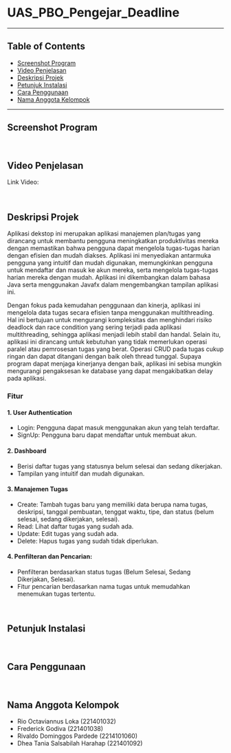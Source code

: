 # UAS_PBO_Pengejar_Deadline

---

## Table of Contents

- [Screenshot Program](#screenshot-program)
- [Video Penjelasan](#video-penjelasan)
- [Deskripsi Projek](#deskripsi-projek)
- [Petunjuk Instalasi](#petunjuk-instalasi)
- [Cara Penggunaan](#cara-penggunaan)
- [Nama Anggota Kelompok](#nama-anggota-kelompok)

---

## Screenshot Program

<br>

## Video Penjelasan

Link Video:

<br>

## Deskripsi Projek
Aplikasi dekstop ini merupakan aplikasi manajemen plan/tugas yang dirancang untuk membantu pengguna meningkatkan produktivitas mereka dengan memastikan bahwa pengguna dapat mengelola tugas-tugas harian dengan efisien dan mudah diakses. Aplikasi ini menyediakan antarmuka pengguna yang intuitif dan mudah digunakan, memungkinkan pengguna untuk mendaftar dan masuk ke akun mereka, serta mengelola tugas-tugas harian mereka dengan mudah. Aplikasi ini dikembangkan dalam bahasa Java serta menggunakan Javafx dalam mengembangkan tampilan aplikasi ini.

Dengan fokus pada kemudahan penggunaan dan kinerja, aplikasi ini mengelola data tugas secara efisien tanpa menggunakan multithreading. Hal ini bertujuan untuk mengurangi kompleksitas dan menghindari risiko deadlock dan race condition yang sering terjadi pada aplikasi multithreading, sehingga aplikasi menjadi lebih stabil dan handal. Selain itu, aplikasi ini dirancang untuk kebutuhan yang tidak memerlukan operasi paralel atau pemrosesan tugas yang berat. Operasi CRUD pada tugas cukup ringan dan dapat ditangani dengan baik oleh thread tunggal. Supaya program dapat menjaga kinerjanya dengan baik, aplikasi ini sebisa mungkin mengurangi pengaksesan ke database yang dapat mengakibatkan delay pada aplikasi.

### Fitur
#### 1. User Authentication
- Login: Pengguna dapat masuk menggunakan akun yang telah terdaftar.
- SignUp: Pengguna baru dapat mendaftar untuk membuat akun.
#### 2. Dashboard
- Berisi daftar tugas yang statusnya belum selesai dan sedang dikerjakan.
- Tampilan yang intuitif dan mudah digunakan.
#### 3. Manajemen Tugas
- Create: Tambah tugas baru yang memiliki data berupa nama tugas, deskripsi, tanggal pembuatan, tenggat waktu, tipe, dan status (belum selesai, sedang dikerjakan, selesai).
- Read: Lihat daftar tugas yang sudah ada.
- Update: Edit tugas yang sudah ada.
- Delete: Hapus tugas yang sudah tidak diperlukan.
#### 4. Penfilteran dan Pencarian:
- Penfilteran berdasarkan status tugas (Belum Selesai, Sedang Dikerjakan, Selesai).
- Fitur pencarian berdasarkan nama tugas untuk memudahkan menemukan tugas tertentu.
<br>

## Petunjuk Instalasi

<br>

## Cara Penggunaan

<br>

## Nama Anggota Kelompok
- Rio Octaviannus Loka (221401032)
- Frederick Godiva (221401038)
- Rivaldo Dominggos Pardede (2214101060)
- Dhea Tania Salsabilah Harahap (221401092)
